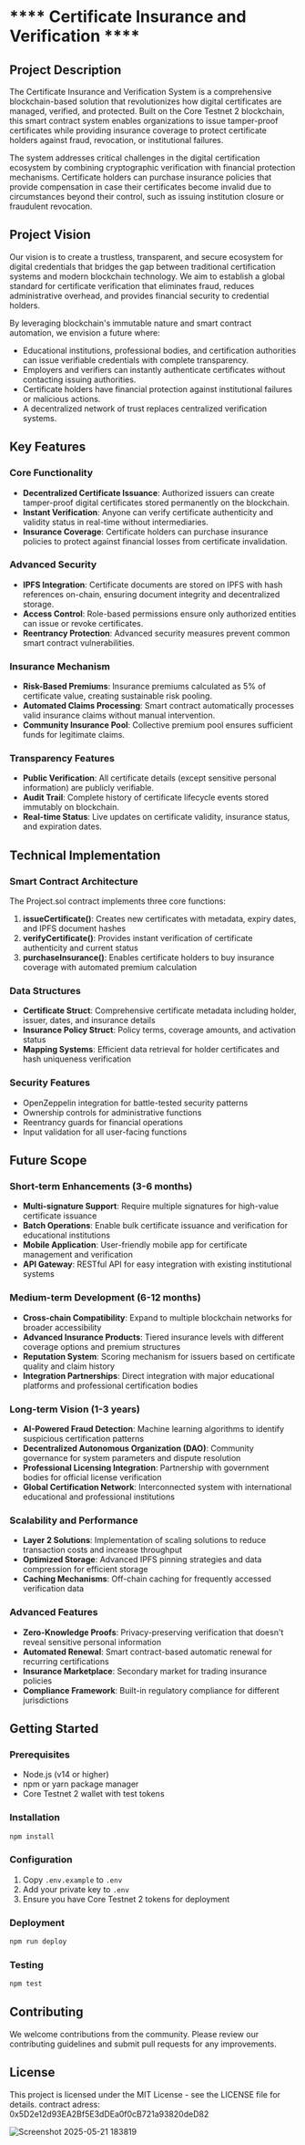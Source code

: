 # **** Certificate Insurance and Verification ****

## Project Description

The Certificate Insurance and Verification System is a comprehensive blockchain-based solution that revolutionizes how digital certificates are managed, verified, and protected. Built on the Core Testnet 2 blockchain, this smart contract system enables organizations to issue tamper-proof certificates while providing insurance coverage to protect certificate holders against fraud, revocation, or institutional failures.

The system addresses critical challenges in the digital certification ecosystem by combining cryptographic verification with financial protection mechanisms. Certificate holders can purchase insurance policies that provide compensation in case their certificates become invalid due to circumstances beyond their control, such as issuing institution closure or fraudulent revocation.

## Project Vision

Our vision is to create a trustless, transparent, and secure ecosystem for digital credentials that bridges the gap between traditional certification systems and modern blockchain technology. We aim to establish a global standard for certificate verification that eliminates fraud, reduces administrative overhead, and provides financial security to credential holders.

By leveraging blockchain's immutable nature and smart contract automation, we envision a future where:
- Educational institutions, professional bodies, and certification authorities can issue verifiable credentials with complete transparency.
- Employers and verifiers can instantly authenticate certificates without contacting issuing authorities.
- Certificate holders have financial protection against institutional failures or malicious actions.
- A decentralized network of trust replaces centralized verification systems.

## Key Features

### Core Functionality
- **Decentralized Certificate Issuance**: Authorized issuers can create tamper-proof digital certificates stored permanently on the blockchain.
- **Instant Verification**: Anyone can verify certificate authenticity and validity status in real-time without intermediaries.
- **Insurance Coverage**: Certificate holders can purchase insurance policies to protect against financial losses from certificate invalidation.

### Advanced Security
- **IPFS Integration**: Certificate documents are stored on IPFS with hash references on-chain, ensuring document integrity and decentralized storage.
- **Access Control**: Role-based permissions ensure only authorized entities can issue or revoke certificates.
- **Reentrancy Protection**: Advanced security measures prevent common smart contract vulnerabilities.

### Insurance Mechanism
- **Risk-Based Premiums**: Insurance premiums calculated as 5% of certificate value, creating sustainable risk pooling.
- **Automated Claims Processing**: Smart contract automatically processes valid insurance claims without manual intervention.
- **Community Insurance Pool**: Collective premium pool ensures sufficient funds for legitimate claims.

### Transparency Features
- **Public Verification**: All certificate details (except sensitive personal information) are publicly verifiable.
- **Audit Trail**: Complete history of certificate lifecycle events stored immutably on blockchain.
- **Real-time Status**: Live updates on certificate validity, insurance status, and expiration dates.

## Technical Implementation

### Smart Contract Architecture
The Project.sol contract implements three core functions:

1. **issueCertificate()**: Creates new certificates with metadata, expiry dates, and IPFS document hashes
2. **verifyCertificate()**: Provides instant verification of certificate authenticity and current status
3. **purchaseInsurance()**: Enables certificate holders to buy insurance coverage with automated premium calculation

### Data Structures
- **Certificate Struct**: Comprehensive certificate metadata including holder, issuer, dates, and insurance details
- **Insurance Policy Struct**: Policy terms, coverage amounts, and activation status
- **Mapping Systems**: Efficient data retrieval for holder certificates and hash uniqueness verification

### Security Features
- OpenZeppelin integration for battle-tested security patterns
- Ownership controls for administrative functions
- Reentrancy guards for financial operations
- Input validation for all user-facing functions

## Future Scope

### Short-term Enhancements (3-6 months)
- **Multi-signature Support**: Require multiple signatures for high-value certificate issuance
- **Batch Operations**: Enable bulk certificate issuance and verification for educational institutions
- **Mobile Application**: User-friendly mobile app for certificate management and verification
- **API Gateway**: RESTful API for easy integration with existing institutional systems

### Medium-term Development (6-12 months)
- **Cross-chain Compatibility**: Expand to multiple blockchain networks for broader accessibility
- **Advanced Insurance Products**: Tiered insurance levels with different coverage options and premium structures
- **Reputation System**: Scoring mechanism for issuers based on certificate quality and claim history
- **Integration Partnerships**: Direct integration with major educational platforms and professional certification bodies

### Long-term Vision (1-3 years)
- **AI-Powered Fraud Detection**: Machine learning algorithms to identify suspicious certification patterns
- **Decentralized Autonomous Organization (DAO)**: Community governance for system parameters and dispute resolution
- **Professional Licensing Integration**: Partnership with government bodies for official license verification
- **Global Certification Network**: Interconnected system with international educational and professional institutions

### Scalability and Performance
- **Layer 2 Solutions**: Implementation of scaling solutions to reduce transaction costs and increase throughput
- **Optimized Storage**: Advanced IPFS pinning strategies and data compression for efficient storage
- **Caching Mechanisms**: Off-chain caching for frequently accessed verification data

### Advanced Features
- **Zero-Knowledge Proofs**: Privacy-preserving verification that doesn't reveal sensitive personal information
- **Automated Renewal**: Smart contract-based automatic renewal for recurring certifications
- **Insurance Marketplace**: Secondary market for trading insurance policies
- **Compliance Framework**: Built-in regulatory compliance for different jurisdictions

## Getting Started

### Prerequisites
- Node.js (v14 or higher)
- npm or yarn package manager
- Core Testnet 2 wallet with test tokens

### Installation
```bash
npm install
```

### Configuration
1. Copy `.env.example` to `.env`
2. Add your private key to `.env`
3. Ensure you have Core Testnet 2 tokens for deployment

### Deployment
```bash
npm run deploy
```

### Testing
```bash
npm test
```

## Contributing

We welcome contributions from the community. Please review our contributing guidelines and submit pull requests for any improvements.

## License

This project is licensed under the MIT License - see the LICENSE file for details.
contract adress: 0x5D2e12d93EA2Bf5E3dDEa0f0cB721a93820deD82

![Screenshot 2025-05-21 183819](https://github.com/user-attachments/assets/42cfe2bf-f397-44ff-ae2d-d5cf5c268e30)
